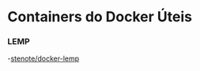 
# Containers do Docker Úteis 

### LEMP
-[stenote/docker-lemp](https://hub.docker.com/r/stenote/docker-lemp/)
